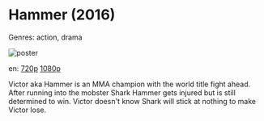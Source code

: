 # Hammer (2016)

Genres: action, drama

![poster](http://image.tmdb.org/t/p/w500/dDHgzJHH0cnlVvMvPbBe18mTNnw.jpg)

en:
  [720p](magnet:?xt=urn:btih:7D339509736809102B3CCBD5EC2926800E56A442&tr=udp://glotorrents.pw:6969/announce&tr=udp://tracker.opentrackr.org:1337/announce&tr=udp://torrent.gresille.org:80/announce&tr=udp://tracker.openbittorrent.com:80&tr=udp://tracker.coppersurfer.tk:6969&tr=udp://tracker.leechers-paradise.org:6969&tr=udp://p4p.arenabg.ch:1337&tr=udp://tracker.internetwarriors.net:1337)
  [1080p](magnet:?xt=urn:btih:070125648389D37BD6DE99B0FD90D1D6A58A0C75&tr=udp://glotorrents.pw:6969/announce&tr=udp://tracker.opentrackr.org:1337/announce&tr=udp://torrent.gresille.org:80/announce&tr=udp://tracker.openbittorrent.com:80&tr=udp://tracker.coppersurfer.tk:6969&tr=udp://tracker.leechers-paradise.org:6969&tr=udp://p4p.arenabg.ch:1337&tr=udp://tracker.internetwarriors.net:1337)
  


Victor aka Hammer is an MMA champion with the world title fight ahead. After running into the mobster Shark Hammer gets injured but is still determined to win. Victor doesn't know Shark will stick at nothing to make Victor lose.